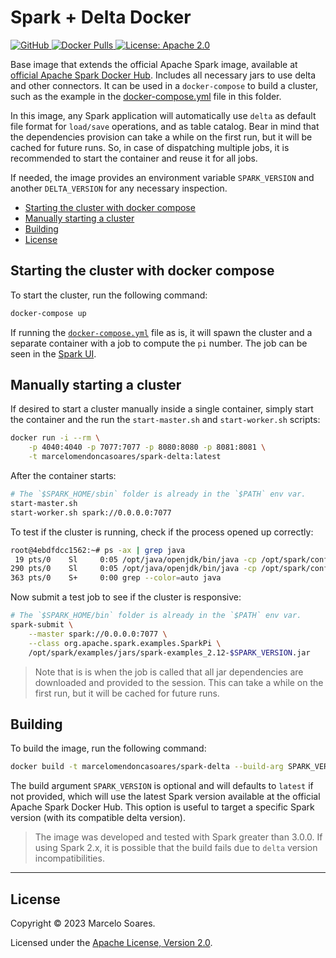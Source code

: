 <h1> Spark + Delta Docker</h1>
<p>
  <a href="https://github.com/marcelomendoncasoares/spark-delta-standalone-docker/tree/main/spark-delta">
    <img alt="GitHub" src="https://img.shields.io/badge/GitHub-marcelomendoncasoares-181717.svg?style=flat&logo=github" />
  </a>
  <a href="https://hub.docker.com/r/marcelomendoncasoares/spark-delta/">
    <img alt="Docker Pulls" src="https://img.shields.io/docker/pulls/marcelomendoncasoares/spark-delta.svg" />
  </a>
  <a href="http://www.apache.org/licenses/LICENSE-2.0.html">
    <img alt="License: Apache 2.0" src="https://img.shields.io/badge/license-Apache 2.0-blue.svg" target="_blank" />
  </a>
</p>

Base image that extends the official Apache Spark image, available at
[official Apache Spark Docker Hub](hhttps://hub.docker.com/r/apache/spark).
Includes all necessary jars to use delta and other connectors. It can be used
in a `docker-compose` to build a cluster, such as the example in the
[docker-compose.yml](docker-compose.yml) file in this folder.

In this image, any Spark application will automatically use `delta` as default
file format for `load/save` operations, and as table catalog. Bear in mind that
the dependencies provision can take a while on the first run, but it will be
cached for future runs. So, in case of dispatching multiple jobs, it is
recommended to start the container and reuse it for all jobs.

If needed, the image provides an environment variable `SPARK_VERSION` and
another `DELTA_VERSION` for any necessary inspection.

- [Starting the cluster with docker compose](#starting-the-cluster-with-docker-compose)
- [Manually starting a cluster](#manually-starting-a-cluster)
- [Building](#building)
- [License](#license)

## Starting the cluster with docker compose

To start the cluster, run the following command:

```bash
docker-compose up
```

If running the [`docker-compose.yml`](docker-compose.yml) file as is, it will
spawn the cluster and a separate container with a job to compute the `pi`
number. The job can be seen in the [Spark UI](http://localhost:8080).

## Manually starting a cluster

If desired to start a cluster manually inside a single container, simply start
the container and the run the `start-master.sh` and `start-worker.sh` scripts:

```bash
docker run -i --rm \
    -p 4040:4040 -p 7077:7077 -p 8080:8080 -p 8081:8081 \
    -t marcelomendoncasoares/spark-delta:latest
```

After the container starts:

```bash
# The `$SPARK_HOME/sbin` folder is already in the `$PATH` env var.
start-master.sh
start-worker.sh spark://0.0.0.0:7077
```

To test if the cluster is running, check if the process opened up correctly:

```bash
root@4ebdfdcc1562:~# ps -ax | grep java
 19 pts/0    Sl     0:05 /opt/java/openjdk/bin/java -cp /opt/spark/conf/:/opt/spark/jars/* -Xmx1g org.apache.spark.deploy.master.Master --host 8f7f7bb5d931 --port 7077 --webui-port 8080
290 pts/0    Sl     0:05 /opt/java/openjdk/bin/java -cp /opt/spark/conf/:/opt/spark/jars/* -Xmx1g org.apache.spark.deploy.worker.Worker --webui-port 8081 spark://0.0.0.0:7077
363 pts/0    S+     0:00 grep --color=auto java
```

Now submit a test job to see if the cluster is responsive:

```bash
# The `$SPARK_HOME/bin` folder is already in the `$PATH` env var.
spark-submit \
    --master spark://0.0.0.0:7077 \
    --class org.apache.spark.examples.SparkPi \
    /opt/spark/examples/jars/spark-examples_2.12-$SPARK_VERSION.jar
```

> Note that is is when the job is called that all jar dependencies are
> downloaded and provided to the session. This can take a while on the first
> run, but it will be cached for future runs.

## Building

To build the image, run the following command:

```bash
docker build -t marcelomendoncasoares/spark-delta --build-arg SPARK_VERSION="3.3.3" .
```

The build argument `SPARK_VERSION` is optional and will defaults to `latest` if
not provided, which will use the latest Spark version available at the official
Apache Spark Docker Hub. This option is useful to target a specific Spark
version (with its compatible delta version).

> The image was developed and tested with Spark greater than 3.0.0. If using
> Spark 2.x, it is possible that the build fails due to `delta` version
> incompatibilities.

---

## License

Copyright &copy; 2023 Marcelo Soares.

Licensed under the
[Apache License, Version 2.0](http://www.apache.org/licenses/LICENSE-2.0).
